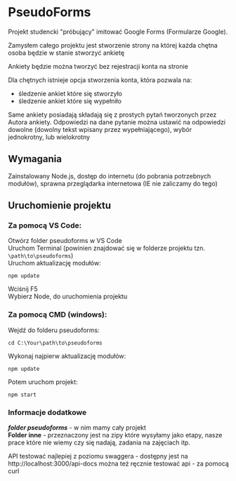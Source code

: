 # PseudoForms

<p>Projekt studencki "próbujący" imitować Google Forms (Formularze Google).</p>

<p>Zamysłem całego projektu jest stworzenie strony na której każda chętna osoba będzie w stanie stworzyć ankietę</p>
<p>Ankiety będzie można tworzyć bez rejestracji konta na stronie</p>
<p>Dla chętnych istnieje opcja stworzenia konta, która pozwala na:
<ul>
    <li>śledzenie ankiet które się stworzyło</li>
    <li>śledzenie ankiet które się wypełniło</li>
</ul>
</p>
Same ankiety posiadają składają się z prostych pytań tworzonych przez Autora ankiety.
Odpowiedzi na dane pytanie można ustawić na odpowiedzi dowolne (dowolny tekst wpisany przez wypełniającego),
wybór jednokrotny, lub wielokrotny

## Wymagania

Zainstalowany Node.js, dostęp do internetu (do pobrania potrzebnych modułów), sprawna przeglądarka internetowa (IE nie zaliczamy do tego)

## Uruchomienie projektu

### Za pomocą VS Code:

Otwórz folder pseudoforms w VS Code<br>
Uruchom Terminal (powinien znajdować się w folderze projektu tzn. <code>\path\to\pseudoforms</code>)<br>
Uruchom aktualizację modułów:
```
npm update
```
Wciśnij F5<br>
Wybierz Node, do uruchomienia projektu

### Za pomocą CMD (windows):

Wejdź do folderu pseudoforms:
```
cd C:\Your\path\to\pseudoforms
```
Wykonaj najpierw aktualizację modułów:
```
npm update
```
Potem uruchom projekt:
```
npm start
```


### Informacje dodatkowe

***folder pseudoforms*** - w nim mamy cały projekt<br>
<b>Folder inne</b> - przeznaczony jest na zipy które wysyłamy jako etapy, nasze prace które nie wiemy czy się nadają, zadania na zajęciach itp.


API testować najlepiej z poziomu swaggera - dostępny jest na http://localhost:3000/api-docs
można też ręcznie testować api - za pomocą curl

